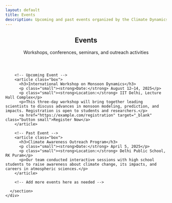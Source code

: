 ```yaml
---
layout: default
title: Events
description: Upcoming and past events organized by the Climate Dynamics Lab at IIT Delhi.
---
```


<!-- Banner -->
<section id="banner">
  <header>
    <h2>Events</h2>
    <p>Workshops, conferences, seminars, and outreach activities</p>
  </header>
</section>

<!-- Main Content -->
<main id="main-content">
  <section class="wrapper style1">
    <div class="container">
      <section class="events-list">

        <!-- Upcoming Event -->
        <article class="box">
          <h3>International Workshop on Monsoon Dynamics</h3>
          <p class="small"><strong>Date:</strong> August 12–14, 2025</p>
          <p class="small"><strong>Location:</strong> IIT Delhi, Lecture Hall Complex</p>
          <p>This three-day workshop will bring together leading scientists to discuss advances in monsoon modeling, prediction, and impacts. Registration is open to students and researchers.</p>
          <a href="https://example.com/registration" target="_blank" class="button small">Register Now</a>
        </article>

        <!-- Past Event -->
        <article class="box">
          <h3>Climate Awareness Outreach Program</h3>
          <p class="small"><strong>Date:</strong> April 5, 2025</p>
          <p class="small"><strong>Location:</strong> Delhi Public School, RK Puram</p>
          <p>Our team conducted interactive sessions with high school students to raise awareness about climate change, its impacts, and careers in atmospheric sciences.</p>
        </article>

        <!-- Add more events here as needed -->

      </section>
    </div>
  </section>
</main>
